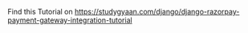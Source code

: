 Find this Tutorial on https://studygyaan.com/django/django-razorpay-payment-gateway-integration-tutorial
